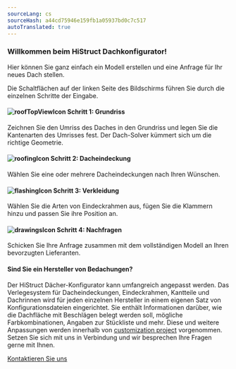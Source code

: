 ```yaml
---
sourceLang: cs
sourceHash: a44cd75946e159fb1a05937bd0c7c517
autoTranslated: true
---
```



### Willkommen beim HiStruct Dachkonfigurator!

Hier können Sie ganz einfach ein Modell erstellen und eine Anfrage für Ihr neues Dach stellen.

Die Schaltflächen auf der linken Seite des Bildschirms führen Sie durch die einzelnen Schritte der Eingabe.

#### ![roofTopViewIcon](img/roofTopViewIcon-de.png) Schritt 1: Grundriss

Zeichnen Sie den Umriss des Daches in den Grundriss und legen Sie die Kantenarten des Umrisses fest. Der Dach-Solver kümmert sich um die richtige Geometrie.

#### ![roofingIcon](img/roofingIcon-de.png) Schritt 2: Dacheindeckung

Wählen Sie eine oder mehrere Dacheindeckungen nach Ihren Wünschen.

#### ![flashingIcon](img/flashingIcon-de.png) Schritt 3: Verkleidung

Wählen Sie die Arten von Eindeckrahmen aus, fügen Sie die Klammern hinzu und passen Sie ihre Position an.

#### ![drawingsIcon](img/getQuoteIcon-de.png) Schritt 4: Nachfragen


Schicken Sie Ihre Anfrage zusammen mit dem vollständigen Modell an Ihren bevorzugten Lieferanten.

#### Sind Sie ein Hersteller von Bedachungen?

Der HiStruct Dächer-Konfigurator kann umfangreich angepasst werden. Das Verlegesystem für Dacheindeckungen, Eindeckrahmen, Kantteile und Dachrinnen wird für jeden einzelnen Hersteller in einem eigenen Satz von Konfigurationsdateien eingerichtet. Sie enthält Informationen darüber, wie die Dachfläche mit Beschlägen belegt werden soll, mögliche Farbkombinationen, Angaben zur Stückliste und mehr. Diese und weitere Anpassungen werden innerhalb von [customization project](../getting-started-roofs/customisationProject.md) vorgenommen.
Setzen Sie sich mit uns in Verbindung und wir besprechen Ihre Fragen gerne mit Ihnen.

[Kontaktieren Sie uns](https://www.histruct.com/company/contact-us)
